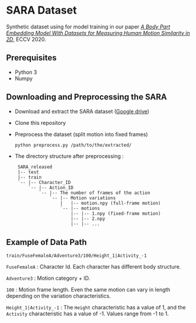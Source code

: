 # SARA Dataset

Synthetic dataset using for model training in our paper [_A Body Part Embedding Model With Datasets for Measuring Human Motion Similarity in 2D_](https://www.overleaf.com/1277422435svrhgrnqbpgv), ECCV 2020.

## Prerequisites

- Python 3
- Numpy

## Downloading and Preprocessing the SARA

- Download and extract the SARA dataset ([Google drive](https://drive.google.com/open?id=1SeFdqo_jMkVDLyykSV0LXFLSccrWdGx0))

- Clone this repository

- Preprocess the dataset (split motion into fixed frames)
  
  ```bash
  python preprocess.py /path/to/the/extracted/
  ```

- The directory structure after preprocessing :

   ```
    SARA_released
    |-- test
    |-- train
    `-- |-- Character_ID
        `-- |-- Action_ID
            `-- |-- The number of frames of the action
                `-- |-- Motion variations
                    |   |-- motion.npy (full-frame motion)
                    `-- |-- motions
                        |-- |-- 1.npy (fixed-frame motion)
                        |-- |-- 2.npy
                        |-- |-- ...
   ```

## Example of Data Path

  ```
  train/FuseFemaleA/Adventure3/100/Height_1|Activity_-1
  ```
  
  `FuseFemaleA` : Character Id. Each character has different body structure.

  `Adventure3` : Motion category + ID.
  
  `100` : Motion frame length. Even the same motion can vary in length depending on the variation characteristics.

  `Height_1|Activity_-1` : The `Height` characteristic has a value of 1, and the `Activity` characteristic has a value of -1. Values range from -1 to 1.